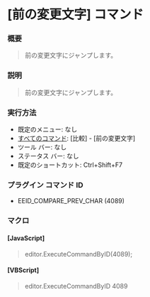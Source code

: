 # \[前の変更文字\] コマンド

### 概要

> 前の変更文字にジャンプします。

### 説明

> 前の変更文字にジャンプします。

### 実行方法

- 既定のメニュー: なし
- [すべてのコマンド](../../glossary/allcommands): \[比較\] \- \[前の変更文字\]
- ツール バー: なし
- ステータス バー: なし
- 既定のショートカット: Ctrl+Shift+F7

### プラグイン コマンド ID

- EEID\_COMPARE\_PREV\_CHAR (4089)

### マクロ

#### \[JavaScript\]

> editor.ExecuteCommandByID(4089);

#### \[VBScript\]

> editor.ExecuteCommandByID 4089
